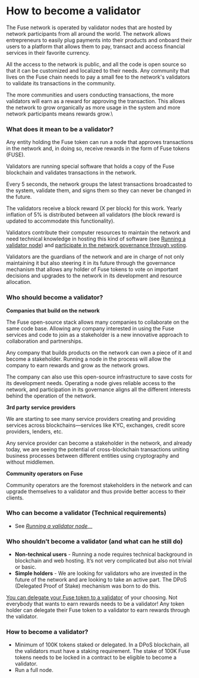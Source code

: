 # How to become a validator

The Fuse network is operated by validator nodes that are hosted by network participants from all around the world. The network allows entrepreneurs to easily plug payments into their products and onboard their users to a platform that allows them to pay, transact and access financial services in their favorite currency.&#x20;

All the access to the network is public, and all the code is open source so that it can be customized and localized to their needs. Any community that lives on the Fuse chain needs to pay a small fee to the network's validators to validate its transactions in the community.

The more communities and users conducting transactions, the more validators will earn as a reward for approving the transaction. This allows the network to grow organically as more usage in the system and more network participants means rewards grow.\


### What does it mean to be a validator?

Any entity holding the Fuse token can run a node that approves transactions in the network and, in doing so, receive rewards in the form of Fuse tokens (FUSE).

Validators are running special software that holds a copy of the Fuse blockchain and validates transactions in the network.

Every 5 seconds, the network groups the latest transactions broadcasted to the system, validate them, and signs them so they can never be changed in the future.

The validators receive a block reward (X per block) for this work. Yearly inflation of 5% is distributed between all validators (the block reward is updated to accommodate this functionality).

Validators contribute their computer resources to maintain the network and need technical knowledge in hosting this kind of software (see [Running a validator node](getting-started-as-a-validator-on-fuse-mainnet.md)) and [participate in the network governance through voting](../../understanding-fuse/intro-to-fuse/fuse-governance-and-development/).

Validators are the guardians of the network and are in charge of not only maintaining it but also steering it in its future through the governance mechanism that allows any holder of Fuse tokens to vote on important decisions and upgrades to the network in its development and resource allocation.

### Who should become a validator?

**Companies that build on the network**&#x20;

The Fuse open-source stack allows many companies to collaborate on the same code base. Allowing any company interested in using the Fuse services and code to join as a stakeholder is a new innovative approach to collaboration and partnerships.

Any company that builds products on the network can own a piece of it and become a stakeholder. Running a node in the process will allow the company to earn rewards and grow as the network grows.

The company can also use this open-source infrastructure to save costs for its development needs. Operating a node gives reliable access to the network, and participation in its governance aligns all the different interests behind the operation of the network.

**3rd party service providers**

We are starting to see many service providers creating and providing services across blockchains—services like KYC, exchanges, credit score providers, lenders, etc.

Any service provider can become a stakeholder in the network, and already today, we are seeing the potential of cross-blockchain transactions uniting business processes between different entities using cryptography and without middlemen.

**Community operators on Fuse**

Community operators are the foremost stakeholders in the network and can upgrade themselves to a validator and thus provide better access to their clients.&#x20;

### Who can become a validator (Technical requirements)

* See [_Running a validator node_](getting-started-as-a-validator-on-fuse-mainnet.md)__

### Who shouldn’t become a validator (and what can he still do)

* **Non-technical users** - Running a node requires technical background in blockchain and web hosting. It’s not very complicated but also not trivial or basic.
* **Simple holders** - We are looking for validators who are invested in the future of the network and are looking to take an active part. The DPoS (Delegated Proof of Stake) mechanism was born to do this.

[You can delegate your Fuse token to a validator](../participating-in-network-consensus/stake-delegate-and-withdraw.md) of your choosing. Not everybody that wants to earn rewards needs to be a validator! Any token holder can delegate their Fuse token to a validator to earn rewards through the validator.

### How to become a validator?

* Minimum of 100K tokens staked or delegated. In a DPoS blockchain, all the validators must have a staking requirement. The stake of 100K Fuse tokens needs to be locked in a contract to be eligible to become a validator.
* Run a full node.
